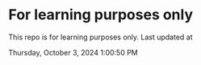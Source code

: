 # For learning purposes only
This repo is for learning purposes only.
Last updated at

Thursday, October 3, 2024 1:00:50 PM

